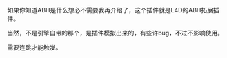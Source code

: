 <!--
 * @Author: 我是派蒙啊
 * @Last Modified by: 我是派蒙啊
 * @Create Date: 2024-01-25 15:22:07
 * @Last Modified time: 2024-01-25 15:51:38
 * @Github: https://github.com/Paimon-Kawaii
-->
如果你知道ABH是什么想必不需要我再介绍了，这个插件就是L4D的ABH拓展插件。

当然，不是引擎自带的那个，是插件模拟出来的，有些许bug，不过不影响使用。

需要连跳才能触发。